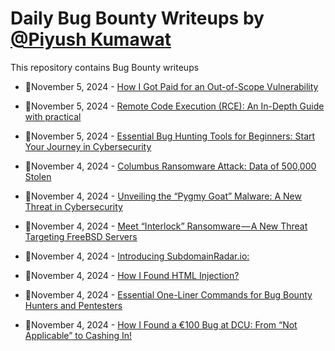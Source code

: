 # Daily Bug Bounty Writeups by [@Piyush Kumawat](https://twitter.com/piyush_supiy) 
This repository contains Bug Bounty writeups

<!-- BLOG-POST-LIST:START -->
 - 💯November 5, 2024 - [How I Got Paid for an Out-of-Scope Vulnerability](https://medium.com/@abdulparkar/how-i-got-paid-for-an-out-of-scope-vulnerability-4e51eb93db5c?source=rss------bug_bounty-5) 

 - 💯November 5, 2024 - [Remote Code Execution &lpar;RCE&rpar;: An In-Depth Guide with practical](https://medium.com/@anandrishav2228/remote-code-execution-rce-an-in-depth-guide-with-practical-7082a7e17e97?source=rss------bug_bounty-5) 

 - 💯November 5, 2024 - [Essential Bug Hunting Tools for Beginners: Start Your Journey in Cybersecurity](https://myselfakash20.medium.com/essential-bug-hunting-tools-for-beginners-start-your-journey-in-cybersecurity-ea51e1f26068?source=rss------bug_bounty-5) 

 - 💯November 4, 2024 - [Columbus Ransomware Attack: Data of 500,000 Stolen](https://medium.com/@wiretor/columbus-ransomware-attack-data-of-500-000-stolen-93076d58689c?source=rss------bug_bounty-5) 

 - 💯November 4, 2024 - [Unveiling the “Pygmy Goat” Malware: A New Threat in Cybersecurity](https://medium.com/@wiretor/unveiling-the-pygmy-goat-malware-a-new-threat-in-cybersecurity-aaeb360f9497?source=rss------bug_bounty-5) 

 - 💯November 4, 2024 - [Meet “Interlock” Ransomware — A New Threat Targeting FreeBSD Servers](https://medium.com/@wiretor/meet-interlock-ransomware-a-new-threat-targeting-freebsd-servers-4be6ba312c62?source=rss------bug_bounty-5) 

 - 💯November 4, 2024 - [Introducing SubdomainRadar.io:](https://medium.com/@alexandrevandammepro/introducing-subdomainradar-io-727d765445f2?source=rss------bug_bounty-5) 

 - 💯November 4, 2024 - [How I Found HTML Injection?](https://medium.com/@gitlime71/how-i-found-html-injection-bdbbf2861d95?source=rss------bug_bounty-5) 

 - 💯November 4, 2024 - [Essential One-Liner Commands for Bug Bounty Hunters and Pentesters](https://systemweakness.com/essential-one-liner-commands-for-bug-bounty-hunters-and-pentesters-7648ec305c66?source=rss------bug_bounty-5) 

 - 💯November 4, 2024 - [How I Found a €100 Bug at DCU: From “Not Applicable” to Cashing In!](https://medium.com/@trffnsec/how-i-found-a-100-bug-at-dcu-from-not-applicable-to-cashing-in-2e58699a8faa?source=rss------bug_bounty-5) 
<!-- BLOG-POST-LIST:END -->
